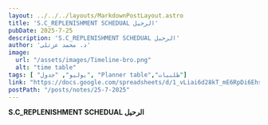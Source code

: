 ```yaml
---
layout: ../../../layouts/MarkdownPostLayout.astro
title: 'S.C_REPLENISHMENT SCHEDUAL الرحيل'
pubDate: 2025-7-25
description: 'S.C_REPLENISHMENT SCHEDUAL الرحيل'
author: 'د. محمد عزتلى'
image:
  url: "/assets/images/Timeline-bro.png"
  alt: "time table"
tags: [ "يوليو", "جدول", "Planner table","طلبيات"]
link: "https://docs.google.com/spreadsheets/d/1_vLiai6d28kT_mE6RpDi6Ehs1JSnNlG2/edit?usp=sharing&ouid=106439338913487915657&rtpof=true&sd=true"
postPath: "/posts/notes/25-7-2025"
---
```



**S.C_REPLENISHMENT SCHEDUAL الرحيل**